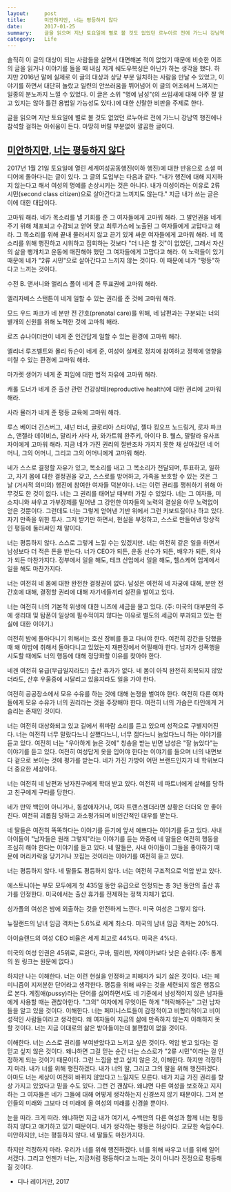 ```yaml
---
layout:     post
title:      미안하지만, 너는 평등하지 않다
date:       2017-01-25
summary:    글을 읽으며 지난 토요일에 별로 볼 것도 없었던 르누아르 전에 가느니 강남역 행진에나 참석할 걸하는 아쉬움이 든다. 마땅히 버릴 부분없이 깔끔한 글이다.
category:   Life
---
```


솔직히 이 글의 대상이 되는 사람들을 살면서 대면해본 적이 없었기 때문에 비슷한 어조의 글을 읽거나 이야기를 들을 때 내심 저게 쉐도우복싱은 아닌가 하는 생각을 했다. 하지만 2016년 말에 실제로 이 글의 대상과 상당 부분 일치하는 사람을 만날 수 있었고, 이야기를 하면서 대단히 놀랐고 일련의 안쓰러움을 뛰어넘어 이 글의 어조에서 느껴지는 일종의 분노까지 느낄 수 있었다. 이 글은 소위 "명예 남성"(의 쓰임새에 대해 아주 잘 알고 있지는 않아 틀린 용법일 가능성도 있다.)에 대한 신랄한 비판을 주제로 한다.

글을 읽으며 지난 토요일에 별로 볼 것도 없었던 르누아르 전에 가느니 강남역 행진에나 참석할 걸하는 아쉬움이 든다. 마땅히 버릴 부분없이 깔끔한 글이다.

## [미안하지만, 너는 평등하지 않다](https://medium.com/@dinachka82/about-your-poem-1f26a7585a6f)

2017년 1월 21일 토요일에 열린 세계여성공동행진(이하 행진)에 대한 반응으로 소셜 미디어에 돌아다니는 글이 있다. 그 글의 도입부는 다음과 같다.
"내가 행진에 대해 지지하지 않는다고 해서 여성의 명예를 손상시키는 것은 아니다. 내가 여성이라는 이유로 2류 시민(second class citizen)으로 살아간다고 느끼지도 않는다."
지금 내가 쓰는 글은 이에 대한 대답이다.

고마워 해라. 네가 목소리를 낼 기회를 준 그 여자들에게 고마워 해라. 그 발언권을 네게 주기 위해 체포되고 수감되고 얻어 맞고 최루가스에 노출된 그 여자들에게 고맙다고 해라. 그 목소리를 위해 끝내 물러서지 않고 끈기 있게 싸운 여자들에게 고마워 해라. 네 목소리를 위해 행진하고 시위하고 집회하는 것보다 "더 나은 할 것"이 없었던, 그래서 자신의 삶을 팽개치고 운동에 매진해야 했던 그 여자들에게 고맙다고 해라. 이 노력들이 있기 때문에 네가 "2류 시민"으로 살아간다고 느끼지 않는 것이다. 이 때문에 네가 "평등"하다고 느끼는 것이다.

수전 B. 앤서니와 앨리스 폴이 네게 준 투표권에 고마워 해라.

엘리자베스 스탠튼이 네게 일할 수 있는 권리를 준 것에 고마워 해라.

모드 우드 파크가 네 분만 전 간호(prenatal care)를 위해, 네 남편과는 구분되는 너의 별개의 신원를 위해 노력한 것에 고마워 해라.

로즈 슈나이더만이 네게 준 인간답게 일할 수 있는 환경에 고마워 해라.

엘리너 루즈벨트와 몰리 듀슨이 네게 준, 여성이 실제로 정치에 참여하고 정책에 영향을 미칠 수 있는 환경에 고마워 해라.

마가렛 생어가 네게 준 피임에 대한 법적 자유에 고마워 해라.

캐롤 도너가 네게 준 출산 관련 건강상태(reproductive health)에 대한 권리에 고마워 해라.

사라 뮬러가 네게 준 평등 교육에 고마워 해라.

루스 베이더 긴스버그, 섀넌 터너, 글로리아 스타이넘, 젤다 킹오프 노드링거, 로자 파크스, 앤젤라 데이비스, 말리카 사다 사, 와가트웨 완주키, 아이다 B. 웰스, 말랄라 유사프자이에게 고마워 해라. 지금 네가 가진 권리의 절반조차 가지지 못한 채 살아갔던 네 어머니, 그의 어머니, 그리고 그의 어머니에게 고마워 해라.

네가 스스로 결정할 자유가 있고, 목소리를 내고 그 목소리가 전달되며, 투표하고, 일하고, 자기 몸에 대한 결정권을 갖고, 스스로를 방어하고, 가족을 보호할 수 있는 것은 그 날 (거시적 의미의) 행진에 참여한 여자들 덕분이다. 너는 이런 권리를 쟁취하기 위해 아무것도 한 것이 없다. 너는 그 권리를 태어날 때부터 가질 수 있었다. 너는 그 여자들, 미소지니와 싸우고 가부장제를 밀어낸 그 강인한 여자들의 노력의 결실을 아무 노력없이 얻은 것뿐이다. 그런데도 너는 그렇게 얻어낸 기반 위에서 그런 키보드질이나 하고 있다. 자기 만족을 위한 투사. 그저 받기만 하면서, 현실을 부정하고, 스스로 만들어낸 망상적인 평등에 둘러싸인 채 말이다.

너는 평등하지 않다. 스스로 그렇게 느낄 수는 있겠지만. 너는 여전히 같은 일을 하면서 남성보다 더 적은 돈을 받는다. 너가 CEO가 되든, 운동 선수가 되든, 배우가 되든, 의사가 되든 마찬가지다. 정부에서 일을 해도, 테크 산업에서 일을 해도, 헬스케어 업계에서 일을 해도 마찬가지다.

너는 여전히 네 몸에 대한 완전한 결정권이 없다. 남성은 여전히 네 자궁에 대해, 분만 전 간호에 대해, 결정할 권리에 대해 자기네들끼리 설전을 벌이고 있다.

너는 여전히 너의 기본적 위생에 대한 니즈에 세금을 물고 있다. (주: 미국의 대부분의 주에 생리대 및 탐폰이 일상에 필수적이지 않다는 이유로 별도의 세금이 부과되고 있는 현실에 대한 이야기.)

여전히 밤에 돌아다니기 위해서는 호신 장비를 들고 다녀야 한다. 여전히 강간을 당했을 때 왜 야밤에 취해서 돌아다니고 있었는지 재판장에서 어필해야 한다. 남자가 성폭행을 시도할 때에도 너의 행동에 대해 정당화할 이유를 찾아야 한다.

네겐 여전히 유급(무급일지라도!) 출산 휴가가 없다. 네 몸이 아직 완전히 회복되지 않았더라도, 산후 우울증에 시달리고 있을지라도 일을 가야 한다.

여전히 공공장소에서 모유 수유를 하는 것에 대해 논쟁을 벌여야 한다. 여전히 다른 여자들에게 모유 수유가 너의 권리라는 것을 주장해야 한다. 여전히 너의 가슴은 타인에게 거슬리는 존재인 것이다.

너는 여전히 대상화되고 있고 길에서 휘파람 소리를 듣고 있으며 성적으로 구별지어진다. 너는 여전히 너무 말랐다느니 살쪘다느니, 너무 젊다느니 늙었다느니 하는 이야기를 듣고 있다. 여전히 너는 "우아하게 늙은 것에" 칭송을 받는 반면 남성은 "잘 늙었다"는 이야기를 듣고 있다. 여전히 여성답게 옷을 입어야 한다는 이야기를 들으며 너의 내면보다 겉으로 보이는 것에 평가를 받는다. 네가 가진 가방이 어떤 브랜드인지가 네 학위보다 더 중요한 세상이다.

너는 여전히 네 남편과 남자친구에게 학대 받고 있다. 여전히 네 파트너에게 살해를 당하고 친구에게 구타를 당한다.

네가 만약 백인이 아니거나, 동성애자거나, 여자 트랜스젠더라면 상황은 더더욱 안 좋아진다. 여전히 괴롭힘 당하고 과소평가되며 비인간적인 대우를 받는다.

네 딸들은 여전히 똑똑하다는 이야기를 듣기에 앞서 예쁘다는 이야기를 듣고 있다. 사내 아이들이 "남자들은 원래 그렇지"라는 이야기를 듣는 와중에 네 딸들은 여전히 행동을 조심히 해야 한다는 이야기를 듣고 있다. 네 딸들은, 사내 아이들이 그들을 좋아하기 때문에 머리카락을 당기거나 꼬집는 것이라는 이야기를 여전히 듣고 있다.

너는 평등하지 않다. 네 딸들도 평등하지 않다. 너는 여전히 구조적으로 억압 받고 있다.

에스토니아는 부모 모두에게 첫 435일 동안 유급으로 인정되는 총 3년 동안의 출산 휴가를 인정한다. 미국에서는 출산 휴가를 전제하는 정책 자체가 없다.

싱가폴의 여성은 밤에 외출하는 것을 안전하게 느낀다. 미국 여성은 그렇지 않다.

뉴질랜드의 남녀 임금 격차는 5.6%로 세계 최소다. 미국의 남녀 임금 격차는 20%다.

아이슬랜드의 여성 CEO 비율은 세계 최고로 44%다. 미국은 4%다.

미국의 여성 인권은 45위로, 르완다, 쿠바, 필리핀, 자메이카보다 낮은 순위다.(주: 통계의 원 링크는 원문에 없다.)

하지만 나는 이해한다. 너는 이런 현실을 인정하고 피해자가 되기 싫은 것이다. 너는 페미니즘이 지저분한 단어라고 생각한다. 평등을 위해 싸우는 것을 세련되지 않은 행동으로 본다. 계집애(pussy)라는 단어를 싫어하면서도 네 기준에서 남성적이지 않은 남자들에게 사용할 때는 괜찮아한다. "그의" 여자에게 무엇이든 하게 "허락해주는" 그런 남자들을 알고 있을 것이다. 이해한다. 너는 페미니스트들이 감정적이고 비합리적이고 비이성적인 사람들이라고 생각한다. 왜 여자들이 지금의 삶에 만족하지 않는지 이해하지 못할 것이다. 너는 지금 이대로의 삶은 받아들이는데 불편함이 없을 것이다.

이해한다. 너는 스스로 권리를 부여받았다고 느끼고 싶은 것이다. 억압 받고 있다는 걸 믿고 싶지 않은 것이다. 왜냐하면 그걸 믿는 순간 너는 스스로가 "2류 시민"이라는 걸 인정하게 되는 것이기 때문이다. 그런 느낌을 받고 싶지 않은 것, 이해한다. 하지만 걱정하지 마라. 내가 너를 위해 행진하겠다. 내가 너의 딸, 그리고 그의 딸을 위해 행진하겠다. 아마도 너는 세상이 여전히 바뀌지 않았다고 느낄지도 모른다. 네가 지금 가진 권리를 항상 가지고 있었다고 믿을 수도 있다. 그런 건 괜찮다. 왜냐면 다른 여성을 보호하고 지지하는 그 여자들은 네가 그들에 대해 어떻게 생각하는지 신경쓰지 않기 때문이다. 그저 본인들의 미래와 그보다 더 미래에 올 여성의 미래를 신경쓸 뿐이다.

눈을 떠라. 크게 떠라. 왜냐하면 지금 내가 여기서, 수백만의 다른 여성과 함께 너는 평등하지 않다고 얘기하고 있기 때문이다. 네가 생각하는 평등은 허상이다. 교묘한 속임수다. 미안하지만, 너는 평등하지 않다. 네 딸들도 마찬가지다.

하지만 걱정하지 마라. 우리가 너를 위해 행진하겠다. 너를 위해 싸우고 너를 위해 일어서겠다. 그리고 언젠가 너는, 지금처럼 평등하다고 느끼는 것이 아니라 진정으로 평등해질 것이다.

- 디나 레이거만, 2017
